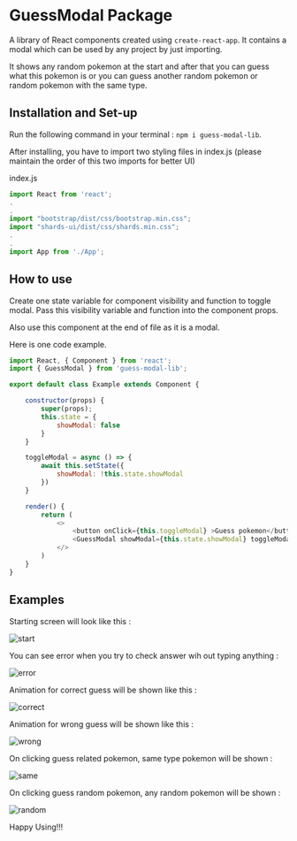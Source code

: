 # GuessModal Package
A library of React components created using `create-react-app`. It contains a modal which can be used by any project by just importing.

It shows any random pokemon at the start and after that you can guess what this pokemon is or you can guess another random pokemon or random pokemon with the same type.
## Installation and Set-up
Run the following command in your terminal : `npm i guess-modal-lib`.

After installing, you have to import two styling files in index.js (please maintain the order of this two imports for better UI)

index.js
```javascript
import React from 'react';
.
.
import "bootstrap/dist/css/bootstrap.min.css";
import "shards-ui/dist/css/shards.min.css";
.
.
import App from './App';
```
## How to use
Create one state variable for component visibility and function to toggle modal.
Pass this visibility variable and function into the component props.

Also use this component at the end of file as it is a modal.

Here is one code example.

```javascript
import React, { Component } from 'react';
import { GuessModal } from 'guess-modal-lib';

export default class Example extends Component {

    constructor(props) {
        super(props);
        this.state = {
            showModal: false
        }
    }

    toggleModal = async () => {
        await this.setState({
            showModal: !this.state.showModal
        })
    }

    render() {
        return (
            <>
                <button onClick={this.toggleModal} >Guess pokemon</button>
                <GuessModal showModal={this.state.showModal} toggleModal={this.toggleModal} />
            </>
        )
    }
}
```

## Examples
Starting screen will look like this :

![start](/samples/start.png)

You can see error when you try to check answer wih out typing anything :

![error](/samples/error.png)

Animation for correct guess will be shown like this :

![correct](/samples/correct.png)

Animation for wrong guess will be shown like this :

![wrong](/samples/wrong.png)

On clicking guess related pokemon, same type pokemon will be shown :

![same](/samples/same.png)

On clicking guess random pokemon, any random pokemon will be shown :

![random](/samples/random.png)


Happy Using!!!